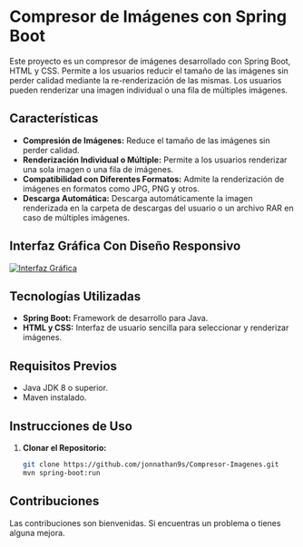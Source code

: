 # Compresor de Imágenes con Spring Boot

Este proyecto es un compresor de imágenes desarrollado con Spring Boot, HTML y CSS. Permite a los usuarios reducir el tamaño de las imágenes sin perder calidad mediante la re-renderización 
de las mismas. Los usuarios pueden renderizar una imagen individual o una fila de múltiples imágenes.

## Características

- **Compresión de Imágenes:** Reduce el tamaño de las imágenes sin perder calidad.
- **Renderización Individual o Múltiple:** Permite a los usuarios renderizar una sola imagen o una fila de imágenes.
- **Compatibilidad con Diferentes Formatos:** Admite la renderización de imágenes en formatos como JPG, PNG y otros.
- **Descarga Automática:** Descarga automáticamente la imagen renderizada en la carpeta de descargas del usuario o un archivo RAR en caso de múltiples imágenes.

## Interfaz Gráfica Con Diseño Responsivo

[![Interfaz Gráfica](https://i.postimg.cc/LXCbwwgH/muestra.png)](https://postimg.cc/MMB5jsY4)
  

## Tecnologías Utilizadas

- **Spring Boot:** Framework de desarrollo para Java.
- **HTML y CSS:** Interfaz de usuario sencilla para seleccionar y renderizar imágenes.

## Requisitos Previos

- Java JDK 8 o superior.
- Maven instalado.

## Instrucciones de Uso

1. **Clonar el Repositorio:**
   ```bash
   git clone https://github.com/jonnathan9s/Compresor-Imagenes.git
   mvn spring-boot:run


## Contribuciones

Las contribuciones son bienvenidas. Si encuentras un problema o tienes alguna mejora.
